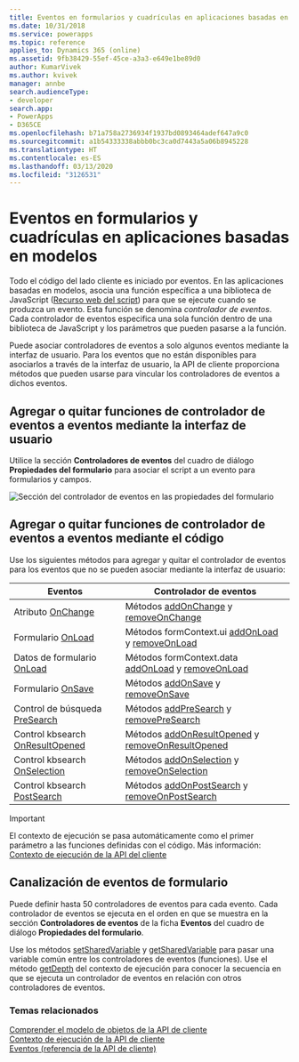 ```yaml
---
title: Eventos en formularios y cuadrículas en aplicaciones basadas en modelos | MicrosoftDocs
ms.date: 10/31/2018
ms.service: powerapps
ms.topic: reference
applies_to: Dynamics 365 (online)
ms.assetid: 9fb38429-55ef-45ce-a3a3-e649e1be89d0
author: KumarVivek
ms.author: kvivek
manager: annbe
search.audienceType:
- developer
search.app:
- PowerApps
- D365CE
ms.openlocfilehash: b71a758a2736934f1937bd0893464adef647a9c0
ms.sourcegitcommit: a1b54333338abbb0bc3ca0d7443a5a06b8945228
ms.translationtype: HT
ms.contentlocale: es-ES
ms.lasthandoff: 03/13/2020
ms.locfileid: "3126531"
---
```

# <a name="events-in-forms-and-grids-in-model-driven-apps"></a>Eventos en formularios y cuadrículas en aplicaciones basadas en modelos



Todo el código del lado cliente es iniciado por eventos. En las aplicaciones basadas en modelos, asocia una función específica a una biblioteca de JavaScript ([Recurso web del script](../script-jscript-web-resources.md)) para que se ejecute cuando se produzca un evento. Esta función se denomina *controlador de eventos*. Cada controlador de eventos especifica una sola función dentro de una biblioteca de JavaScript y los parámetros que pueden pasarse a la función.

Puede asociar controladores de eventos a solo algunos eventos mediante la interfaz de usuario. Para los eventos que no están disponibles para asociarlos a través de la interfaz de usuario, la API de cliente proporciona métodos que pueden usarse para vincular los controladores de eventos a dichos eventos. 

## <a name="add-or-remove-event-handler-function-to-event-using-ui"></a>Agregar o quitar funciones de controlador de eventos a eventos mediante la interfaz de usuario

Utilice la sección **Controladores de eventos** del cuadro de diálogo **Propiedades del formulario** para asociar el script a un evento para formularios y campos.

![Sección del controlador de eventos en las propiedades del formulario](../media/Form-EventHandlers.png)

## <a name="add-or-remove-event-handler-function-to-event-using-code"></a>Agregar o quitar funciones de controlador de eventos a eventos mediante el código

Use los siguientes métodos para agregar y quitar el controlador de eventos para los eventos que no se pueden asociar mediante la interfaz de usuario:

|Eventos |Controlador de eventos|
|-------|-------|
|Atributo [OnChange](reference/events/attribute-onchange.md) | Métodos [addOnChange](reference/attributes/addonchange.md) y [removeOnChange](reference/attributes/removeOnchange.md)|
|Formulario [OnLoad](reference/events/form-onload.md)| Métodos formContext.ui [addOnLoad](reference/formcontext-ui/addonload.md) y [removeOnLoad](reference/formcontext-ui/removeonload.md)|
|Datos de formulario [OnLoad](reference/events/form-data-onload.md)| Métodos formContext.data [addOnLoad](reference/formcontext-data/addonload.md) y [removeOnLoad](reference/formcontext-data/removeonload.md)|
|Formulario [OnSave](reference/events/form-onsave.md)| Métodos [addOnSave](reference/formcontext-data-entity/addonsave.md) y [removeOnSave](reference/formcontext-data-entity/removeonsave.md)|
|Control de búsqueda [PreSearch](reference/events/presearch.md)| Métodos [addPreSearch](reference/controls/addpresearch.md) y [removePreSearch](reference/controls/removepresearch.md)|
|Control kbsearch [OnResultOpened](reference/events/onresultopened.md)|Métodos [addOnResultOpened](reference/controls/addOnResultOpened.md) y [removeOnResultOpened](reference/controls/removeOnResultOpened.md)|
|Control kbsearch [OnSelection](reference/events/onselection.md)|Métodos [addOnSelection](reference/controls/addOnSelection.md) y [removeOnSelection](reference/controls/removeOnSelection.md)|
|Control kbsearch [PostSearch](reference/events/postsearch.md)|Métodos [addOnPostSearch](reference/controls/addOnPostSearch.md) y [removeOnPostSearch](reference/controls/removeOnPostSearch.md)|

>[!IMPORTANT]
>El contexto de ejecución se pasa automáticamente como el primer parámetro a las funciones definidas con el código. Más información: [Contexto de ejecución de la API del cliente](clientapi-execution-context.md) 

## <a name="form-event-pipeline"></a>Canalización de eventos de formulario
Puede definir hasta 50 controladores de eventos para cada evento. Cada controlador de eventos se ejecuta en el orden en que se muestra en la sección **Controladores de eventos** de la ficha **Eventos** del cuadro de diálogo **Propiedades del formulario**.

Use los métodos [setSharedVariable](reference/executioncontext/setSharedVariable.md) y [getSharedVariable](reference/executioncontext/getSharedVariable.md) para pasar una variable común entre los controladores de eventos (funciones). Use el método [getDepth](reference/executioncontext/getDepth.md) del contexto de ejecución para conocer la secuencia en que se ejecuta un controlador de eventos en relación con otros controladores de eventos. 

### <a name="related-topics"></a>Temas relacionados

[Comprender el modelo de objetos de la API de cliente](understand-clientapi-object-model.md)<br/>
[Contexto de ejecución de la API de cliente](clientapi-execution-context.md)<br/>
[Eventos (referencia de la API de cliente)](reference/events.md)<br/>

